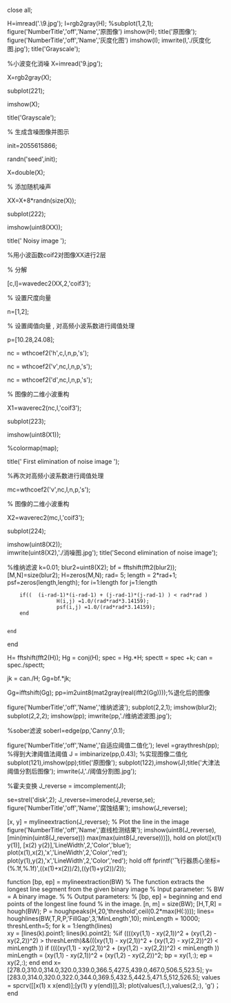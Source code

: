 close all;

H=imread('.\9.jpg');
I=rgb2gray(H);
%subplot(1,2,1);
figure('NumberTitle','off','Name','原图像')
imshow(H);
title('原图像');
figure('NumberTitle','off','Name','灰度化图')
imshow(I);
imwrite(I,'./灰度化图.jpg');
title('Grayscale');

%小波变化消噪
X=imread('9.jpg');            
 
X=rgb2gray(X);
 
subplot(221);          
 
imshow(X);             
 
title('Grayscale');                  
 
% 生成含噪图像并图示
 
init=2055615866;       
 
randn('seed',init);      
 
X=double(X);
 
% 添加随机噪声
 
XX=X+8*randn(size(X));  
 
subplot(222);             
 
imshow(uint8(XX));              
 
title(' Noisy image ');       
 
%用小波函数coif2对图像XX进行2层
 
% 分解
 
[c,l]=wavedec2(XX,2,'coif3'); 
 
% 设置尺度向量
 
n=[1,2];                  
 
% 设置阈值向量 , 对高频小波系数进行阈值处理
 
p=[10.28,24.08]; 
 
nc = wthcoef2('h',c,l,n,p,'s');

nc = wthcoef2('v',nc,l,n,p,'s');

nc = wthcoef2('d',nc,l,n,p,'s');

 
% 图像的二维小波重构
 
X1=waverec2(nc,l,'coif3');
 
subplot(223);              
 
imshow(uint8(X1));                
 
%colormap(map);            
 
title(' First elimination of noise image '); 
 
%再次对高频小波系数进行阈值处理
 
mc=wthcoef2('v',nc,l,n,p,'s');
 
% 图像的二维小波重构
 
X2=waverec2(mc,l,'coif3');  
 
subplot(224);             
 
imshow(uint8(X2));               
 imwrite(uint8(X2),'./消噪图.jpg');
title('Second elimination of noise image');

%维纳滤波
k=0.01;
blur2=uint8(X2);
bf = fftshift(fft2(blur2));
[M,N]=size(blur2);
H=zeros(M,N);
rad= 5;
length = 2*rad+1;
psf=zeros(length,length);
for i=1:length
    for j=1:length
        
        if((  (i-rad-1)*(i-rad-1) + (j-rad-1)*(j-rad-1) ) < rad*rad )
					H(i,j) =1.0/(rad*rad*3.14159);
                    psf(i,j) =1.0/(rad*rad*3.14159);
        end
        
        
    end
end
 
 
 
H= fftshift(fft2(H));
Hg = conj(H);
spec = Hg.*H;
spectt = spec +k;
can = spec./spectt;
 
jk = can./H;
 Gg=bf.*jk;
 
 
Gg=ifftshift(Gg);
pp=im2uint8(mat2gray(real(ifft2(Gg))));%退化后的图像

figure('NumberTitle','off','Name','维纳滤波');
subplot(2,2,1);
imshow(blur2);
subplot(2,2,2);
imshow(pp);
imwrite(pp,'./维纳滤波图.jpg');

%sober滤波
soberI=edge(pp,'Canny',0.1);

figure('NumberTitle','off','Name','自适应阈值二值化');
level =graythresh(pp);            %得到大津阈值法阈值
J = imbinarize(pp,0.43);              %实现图像二值化
subplot(121),imshow(pp);title('原图像');
subplot(122),imshow(J);title('大津法阈值分割后图像');
imwrite(J,'./阈值分割图.jpg');




%霍夫变换
J_reverse = imcomplement(J);

se=strel('disk',2);
J_reverse=imerode(J_reverse,se);
figure('NumberTitle','off','Name','腐蚀结果');
imshow(J_reverse);

[x, y] = mylineextraction(J_reverse);
% Plot the line in the image
figure('NumberTitle','off','Name','直线检测结果');
 imshow(uint8(J_reverse), [min(min(uint8(J_reverse))) max(max(uint8(J_reverse)))]), hold on
plot([x(1) y(1)], [x(2) y(2)],'LineWidth',2,'Color','blue');
plot(x(1),x(2),'x','LineWidth',2,'Color','red');
plot(y(1),y(2),'x','LineWidth',2,'Color','red');
hold off
fprintf('飞行器质心坐标=(%.1f,%.1f)',((x(1)+x(2))/2),((y(1)+y(2))/2));

function [bp, ep] = mylineextraction(BW)
%   The function extracts the longest line segment from the given binary image
%       Input parameter:
%       BW = A binary image.
%
%       Output parameters:
%       [bp, ep] = beginning and end points of the longest line found
%       in the image.
[n, m] = size(BW);
[H,T,R] = hough(BW);
P  = houghpeaks(H,20,'threshold',ceil(0.2*max(H(:))));
lines= houghlines(BW,T,R,P,'FillGap',3,'MinLength',10);
minLength = 10000;
threshLenth=5;
for k = 1:length(lines)  
    xy = [lines(k).point1; lines(k).point2];
    %if ((((xy(1,1) - xy(2,1))^2 + (xy(1,2) - xy(2,2))^2) > threshLenth)&&(((xy(1,1) - xy(2,1))^2 + (xy(1,2) - xy(2,2))^2) < minLength ))
    if ((((xy(1,1) - xy(2,1))^2 + (xy(1,2) - xy(2,2))^2) < minLength ))
        minLength  = (xy(1,1) - xy(2,1))^2 + (xy(1,2) - xy(2,2))^2;
        bp = xy(1,:);
        ep = xy(2,:);
    end
end 
x=[278.0,310.0,314.0,320.0,339.0,366.5,427.5,439.0,467.0,506.5,523.5]; y=[283.0,314.0,320.0,322.0,344.0,369.5,432.5,442.5,471.5,512,526.5];
values = spcrv([[x(1) x x(end)];[y(1) y y(end)]],3);
plot(values(1,:),values(2,:), 'g')；
end

